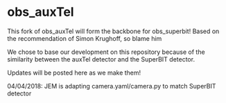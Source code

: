 # obs_auxTel
This fork of obs_auxTel will form the backbone for obs_superbit!
Based on the recommendation of Simon Krughoff, so blame him

We chose to base our development on this repository because of the similarity between the auxTel detector
and the SuperBIT detector.

Updates will be posted here as we make them!

04/04/2018: JEM is adapting camera.yaml/camera.py to match SuperBIT detector
